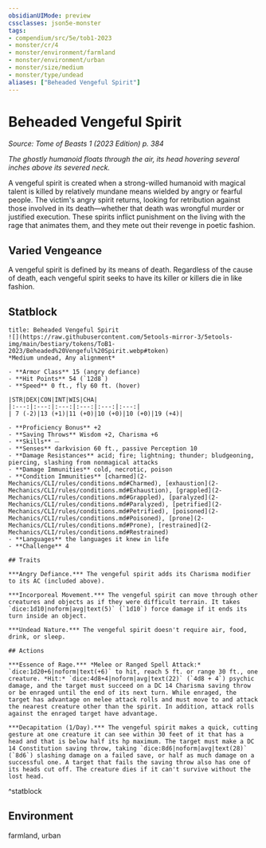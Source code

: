 ```yaml
---
obsidianUIMode: preview
cssclasses: json5e-monster
tags:
- compendium/src/5e/tob1-2023
- monster/cr/4
- monster/environment/farmland
- monster/environment/urban
- monster/size/medium
- monster/type/undead
aliases: ["Beheaded Vengeful Spirit"]
---
```

# Beheaded Vengeful Spirit
*Source: Tome of Beasts 1 (2023 Edition) p. 384*  

*The ghostly humanoid floats through the air, its head hovering several inches above its severed neck.*

A vengeful spirit is created when a strong-willed humanoid with magical talent is killed by relatively mundane means wielded by angry or fearful people. The victim's angry spirit returns, looking for retribution against those involved in its death—whether that death was wrongful murder or justified execution. These spirits inflict punishment on the living with the rage that animates them, and they mete out their revenge in poetic fashion.

## Varied Vengeance

A vengeful spirit is defined by its means of death. Regardless of the cause of death, each vengeful spirit seeks to have its killer or killers die in like fashion.

## Statblock

```ad-statblock
title: Beheaded Vengeful Spirit
![](https://raw.githubusercontent.com/5etools-mirror-3/5etools-img/main/bestiary/tokens/ToB1-2023/Beheaded%20Vengeful%20Spirit.webp#token)
*Medium undead, Any alignment*

- **Armor Class** 15 (angry defiance)
- **Hit Points** 54 (`12d8`)
- **Speed** 0 ft., fly 60 ft. (hover)

|STR|DEX|CON|INT|WIS|CHA|
|:---:|:---:|:---:|:---:|:---:|:---:|
| 7 (-2)|13 (+1)|11 (+0)|10 (+0)|10 (+0)|19 (+4)|

- **Proficiency Bonus** +2
- **Saving Throws** Wisdom +2, Charisma +6
- **Skills** ⏤
- **Senses** darkvision 60 ft., passive Perception 10
- **Damage Resistances** acid; fire; lightning; thunder; bludgeoning, piercing, slashing from nonmagical attacks
- **Damage Immunities** cold, necrotic, poison
- **Condition Immunities** [charmed](2-Mechanics/CLI/rules/conditions.md#Charmed), [exhaustion](2-Mechanics/CLI/rules/conditions.md#Exhaustion), [grappled](2-Mechanics/CLI/rules/conditions.md#Grappled), [paralyzed](2-Mechanics/CLI/rules/conditions.md#Paralyzed), [petrified](2-Mechanics/CLI/rules/conditions.md#Petrified), [poisoned](2-Mechanics/CLI/rules/conditions.md#Poisoned), [prone](2-Mechanics/CLI/rules/conditions.md#Prone), [restrained](2-Mechanics/CLI/rules/conditions.md#Restrained)
- **Languages** the languages it knew in life
- **Challenge** 4

## Traits

***Angry Defiance.*** The vengeful spirit adds its Charisma modifier to its AC (included above).

***Incorporeal Movement.*** The vengeful spirit can move through other creatures and objects as if they were difficult terrain. It takes `dice:1d10|noform|avg|text(5)` (`1d10`) force damage if it ends its turn inside an object.

***Undead Nature.*** The vengeful spirit doesn't require air, food, drink, or sleep.

## Actions

***Essence of Rage.*** *Melee or Ranged Spell Attack:* `dice:1d20+6|noform|text(+6)` to hit, reach 5 ft. or range 30 ft., one creature. *Hit:* `dice:4d8+4|noform|avg|text(22)` (`4d8 + 4`) psychic damage, and the target must succeed on a DC 14 Charisma saving throw or be enraged until the end of its next turn. While enraged, the target has advantage on melee attack rolls and must move to and attack the nearest creature other than the spirit. In addition, attack rolls against the enraged target have advantage.

***Decapitation (1/Day).*** The vengeful spirit makes a quick, cutting gesture at one creature it can see within 30 feet of it that has a head and that is below half its hp maximum. The target must make a DC 14 Constitution saving throw, taking `dice:8d6|noform|avg|text(28)` (`8d6`) slashing damage on a failed save, or half as much damage on a successful one. A target that fails the saving throw also has one of its heads cut off. The creature dies if it can't survive without the lost head.
```
^statblock

## Environment

farmland, urban